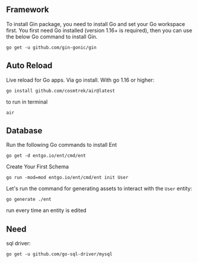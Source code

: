Framework
---
To install Gin package, you need to install Go and set your Go workspace first.
You first need Go installed (version 1.16+ is required), then you can use the below Go command to install Gin.
```
go get -u github.com/gin-gonic/gin
```
Auto Reload
---

Live reload for Go apps.
Via go install.
With go 1.16 or higher:
```
go install github.com/cosmtrek/air@latest
```
to run in terminal
```
air
```
Database
---

Run the following Go commands to install Ent
```
go get -d entgo.io/ent/cmd/ent
```
Create Your First Schema
```
go run -mod=mod entgo.io/ent/cmd/ent init User
```
Let's run the command for generating assets to interact with the `User` entity:
```
go generate ./ent
```
run every time an entity is edited

Need
---

sql driver: 
```
go get -u github.com/go-sql-driver/mysql
```